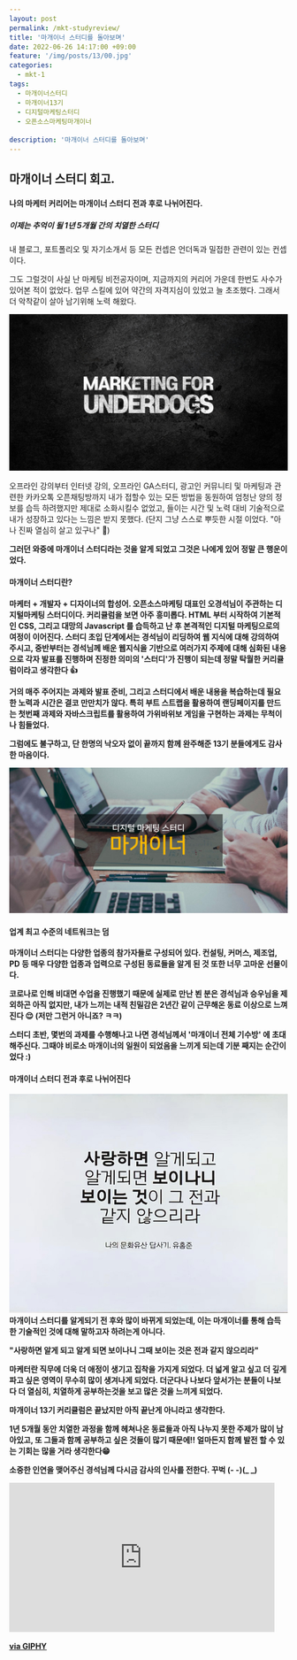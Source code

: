 ```yaml
---
layout: post
permalink: /mkt-studyreview/
title: '마개이너 스터디를 돌아보며'
date: 2022-06-26 14:17:00 +09:00
feature: '/img/posts/13/00.jpg'
categories:
  - mkt-1
tags:
  - 마개이너스터디
  - 마개이너13기
  - 디지털마케팅스터디
  - 오픈소스마케팅마개이너

description: '마개이너 스터디를 돌아보며'
---
```


## 마개이너 스터디 회고.
#### 나의 마케터 커리어는 마개이너 스터디 전과 후로 나뉘어진다.
##### 이제는 추억이 될 1년 5개월 간의 치열한 스터디

내 블로그, 포트폴리오 및 자기소개서 등 모든 컨셉은 언더독과 밀접한 관련이 있는 컨셉이다.

그도 그럴것이 사실 난 마케팅 비전공자이며, 지금까지의 커리어 가운데 한번도 사수가 있어본 적이 없었다.
업무 스킬에 있어 약간의 자격지심이 있었고 늘 초조했다. 그래서 더 악착같이 살아 남기위해 노력 해왔다.

![마케팅](/img/posts/13/01.jpg)

오프라인 강의부터 인터넷 강의, 오프라인 GA스터디, 광고인 커뮤니티 및 마케팅과 관련한 카카오톡 오픈채팅방까지 내가 접할수 있는 모든 방법을 동원하여 엄청난 양의 정보를 습득 하려했지만 제대로 소화시킬수 없었고,
들이는 시간 및 노력 대비 기술적으로 내가 성장하고 있다는 느낌은 받지 못했다. (단지 그냥 스스로 뿌듯한 시절 이었다. "아 나 진짜 열심히 살고 있구나" 🥲)   

<b> 그러던 와중에 마개이너 스터디라는 것을 알게 되었고 그것은 나에게 있어 정말 큰 행운이었다. <b>

#### 마개이너 스터디란?
마케터 + 개발자 + 디자이너의 합성어.
오픈소스마케팅 대표인 오경석님이 주관하는 디지털마케팅 스터디이다.
커리큘럼을 보면 아주 흥미롭다. HTML 부터 시작하여 기본적인 CSS, 그리고 대망의 Javascript 를 습득하고 난 후 본격적인 디지털 마케팅으로의 여정이 이어진다.
스터디 초입 단계에서는 경석님이 리딩하여 웹 지식에 대해 강의하여 주시고, 중반부터는 경석님께 배운 웹지식을 기반으로 여러가지 주제에 대해 심화된 내용으로 각자 발표를 진행하며 진정한 의미의 <b>'스터디'</b>가 진행이 되는데
정말 탁월한 커리큘럼이라고 생각한다 👍

거의 매주 주어지는 과제와 발표 준비, 그리고 스터디에서 배운 내용을 복습하는데 필요한 노력과 시간은 결코 만만치가 않다.
특히 부트 스트랩을 활용하여 랜딩페이지를 만드는 첫번째 과제와 자바스크립트를 활용하여 가위바위보 게임을 구현하는 과제는 무척이나 힘들었다.

그럼에도 불구하고, 단 한명의 낙오자 없이 끝까지 함께 완주해준 13기 분들에게도 감사한 마음이다.

![마케팅](/img/posts/13/02.jpeg)

#### 업계 최고 수준의 네트워크는 덤
마개이너 스터디는 다양한 업종의 참가자들로 구성되어 있다.
컨설팅, 커머스, 제조업, PD 등 매우 다양한 업종과 업력으로 구성된 동료들을 알게 된 것 또한 너무 고마운 선물이다.

코로나로 인해 비대면 수업을 진행했기 때문에 실제로 만난 뵌 분은 경석님과 승우님을 제외하곤 아직 없지만,
내가 느끼는 내적 친밀감은 2년간 같이 근무해온 동료 이상으로 느껴진다 😌 (저만 그런거 아니죠? ㅋㅋ)

스터디 초반, 몇번의 과제를 수행해나고 나면 경석님께서 '마개이너 전체 기수방' 에 초대해주신다. 그때야 비로소 마개이너의 일원이 되었음을 느끼게 되는데 기분 째지는 순간이었다 :)

#### 마개이너 스터디 전과 후로 나뉘어진다
![마케팅](/img/posts/13/03.jpeg)
마개이너 스터디를 알게되기 전 후와 많이 바뀌게 되었는데,
이는 마개이너를 통해 습득한 기술적인 것에 대해 말하고자 하려는게 아니다.

<b>"사랑하면 알게 되고 알게 되면 보이나니 그때 보이는 것은 전과 같지 않으리라"</b>

마케터란 직무에 더욱 더 애정이 생기고 집착을 가지게 되었다. 더 넓게 알고 싶고 더 깊게 파고 싶은 영역이 무수히 많이 생겨나게 되었다.
더군다나 나보다 앞서가는 분들이 나보다 더 열심히, 치열하게 공부하는것을 보고 많은 것을 느끼게 되었다.

마개이너 13기 커리큘럼은 끝났지만 아직 끝난게 아니라고 생각한다.

1년 5개월 동안 치열한 과정을 함께 헤쳐나온 동료들과 아직 나누지 못한 주제가 많이 남아있고, 또 그들과 함께 공부하고 싶은 것들이 많기 때문에!! 얼마든지 함께 발전 할 수 있는 기회는 많을 거라 생각한다😁

소중한 인연을 맺어주신 경석님께 다시금 감사의 인사를 전한다. 꾸벅 (- -)(_ _)

<iframe src="https://giphy.com/embed/Mx1SAbRoPVjSCD1reZ" width="480" height="270" frameBorder="0" class="giphy-embed" allowFullScreen></iframe><p><a href="https://giphy.com/gifs/HvA-hogeschool-hva-van-amsterdam-Mx1SAbRoPVjSCD1reZ">via GIPHY</a></p>
